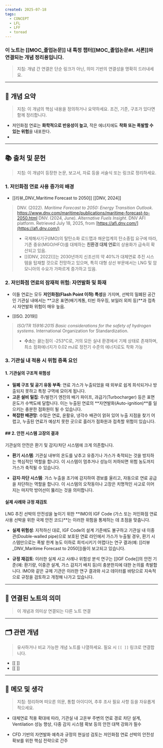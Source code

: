 ```yaml
---
created: 2025-07-18
tags:
  - CONCEPT
  - LFL
  - LFF
  - toread
---
```

### 이 노트는 [[MOC_졸업논문]] 내 특정 챕터[[MOC_졸업논문#I. 서론]]와 연결되는 개념 정리용입니다.  
> 지침: 개념 간 연결은 단순 링크가 아닌, 의미 기반의 연결성을 명확히 드러내세요.  
---

## 🧩 개념 요약  
> 지침: 이 개념의 핵심 내용을 정의하거나 요약하세요. 조건, 기준, 구조가 있다면 함께 정리합니다.

- 저인화점 연료는 **화학적으로 반응성이 높고**, 작은 에너지에도 **착화 또는 폭발할 수 있는 위험**을 내포한다.
- 

---

## 📚 출처 및 문헌  
> 지침: 이 개념이 등장한 논문, 보고서, 자료 등을 서술식 또는 링크로 정리하세요.

### 1. 저인화점 연료 사용 증가의 배경
- [[리뷰_DNV_Maritime Forecast to 2050]] [[DNV, 2024]]
>DNV. (2022). _Maritime Forecast to 2050: Energy Transition Outlook_. https://www.dnv.com/maritime/publications/maritime-forecast-to-2050.html
>DNV. (2024, June). _Alternative Fuels Insight_. DNV AFI platform. Retrieved July 18, 2025, from [https://afi.dnv.com/](https://afi.dnv.com/)
>
>- 국제해사기구(IMO)의 탈탄소화 로드맵과 해운업계의 탄소중립 요구에 따라, 기존 중유(MGO/HFO)를 대체하는 **친환경 대체 연료**의 상용화가 급속히 확산되고 있음.
>- [[(DNV, 2022)]]는 2030년까지 신조선의 약 40%가 대체연료 추진 시스템을 탑재할 것으로 전망하고 있으며, 특히 대형 상선 부문에서는 LNG 및 암모니아의 수요가 가파르게 증가하고 있음.
    
### 2. 저인화점 연료의 잠재적 위험: 자연발화 및 화재
- 이들 연료는 모두 **저인화점(Flash Point 이하) 특성**을 가지며, 선박의 밀폐된 공간인 기관실 내에서는 **고온 표면(배기계통, 터빈 하우징, 보일러 외피 등)**과 접촉 시 자연발화 위험이 매우 높음.

- [[ISO. 2019]]
>_ISO/TR 15916:2015 Basic considerations for the safety of hydrogen systems_. International Organization for Standardization.
>
>- **수소**는 끓는점이 -253°C로, 거의 모든 실내 환경에서 기체 상태로 존재하며, 최소 점화에너지가 0.02 mJ로 정전기 수준의 에너지로도 착화 가능

### 3. 기관실 내 적용 시 위험 증폭 요인
#### 1. 기관실의 구조적 위험성
- **밀폐 구조 및 공기 유동 부족**: 연료 가스가 누출되었을 때 외부로 쉽게 희석되거나 방출되지 못하고 특정 구역에 모이게 됩니다.
- **고온 설비 밀집**: 주/발전기 엔진의 배기 파이프, 과급기(Turbocharger) 등은 표면 온도가 수백도에 달합니다. 이는 누출된 연료의 **자연발화(Auto-ignition)**를 일으키는 충분한 점화원이 될 수 있습니다.
- **복잡한 배관망**: 수많은 연료, 윤활유, 냉각수 배관이 얽혀 있어 누출 지점을 찾기 어렵고, 누출된 연료가 예상치 못한 곳으로 흘러가 점화원과 접촉할 위험이 있습니다.

#### ## 2. 안전 시스템 고장의 결과
기관실의 안전은 환기 및 감지/차단 시스템에 크게 의존합니다.

- **환기 시스템**: 기관실 내부의 온도를 낮추고 유증기나 가스가 축적되는 것을 방지하는 핵심적인 역할을 합니다. 이 시스템이 멈추거나 성능이 저하되면 위험 농도까지 가스가 축적될 수 있습니다.
    
- **감지·차단 시스템**: 가스 누출을 조기에 감지하여 경보를 울리고, 자동으로 연료 공급을 차단하는 역할을 합니다. 이 시스템의 오작동이나 고장은 치명적인 사고로 이어지는 마지막 방어선이 뚫리는 것을 의미합니다.

#### 실제 사례와 규정 재검토
LNG 추진 선박의 안전성을 높이기 위한 **IMO의 IGF Code (가스 또는 저인화점 연료 사용 선박을 위한 국제 안전 코드)**는 이러한 위험을 통제하는 데 초점을 맞춥니다.

- **실제 위험성**: 지적하신 대로, IGF Code의 설계 기준에도 불구하고 기관실 내 이중관(Double-walled pipe)으로 보호된 연료 라인에서 가스가 누출될 경우, 환기 시스템만으로는 폭발 한계 농도 이하로 희석시키기 어렵다는 연구 결과(예: [[리뷰_DNV_Maritime Forecast to 2050]])들이 보고되고 있습니다.
    
- **규정 재검토**: 이러한 실제 사고 사례나 위험성 분석 연구는 [[IGF Code]]의 안전 기준(예: 환기량, 이중관 설계, 가스 감지기 배치 등)이 충분한지에 대한 논의를 촉발합니다. IMO와 같은 규제 기관은 이러한 연구 결과와 사고 데이터를 바탕으로 지속적으로 규정을 검토하고 개정해 나가고 있습니다.

---

## 🔗 연결된 노트의 의미  
> 이 개념과 의미상 연결되는 다른 노트 연결

---

## 🗂 관련 개념  
> 유사하거나 비교 가능한 개념 노트를 나열하세요. 필요 시 `[[ ]]` 링크로 연결합니다.

- [[ ]]
- [[ ]]

---

## 💬 메모 및 생각  
> 지침: 정리하며 떠오른 의문, 통합 아이디어, 추후 조사 필요 사항 등을 자유롭게 적으세요.

- 대체연료 적용 확대에 따라, 기관실 내 고온부 주변의 연료 경로 차단 설계, Ventilation 성능 향상, 다중 감지 시스템 확보 등의 안전 대책 강화가 필수

- CFD 기반의 자연발화 예측과 규정의 현실성 검토는 저인화점 연료 선박의 안전성 확보를 위한 핵심 전략으로 간주

